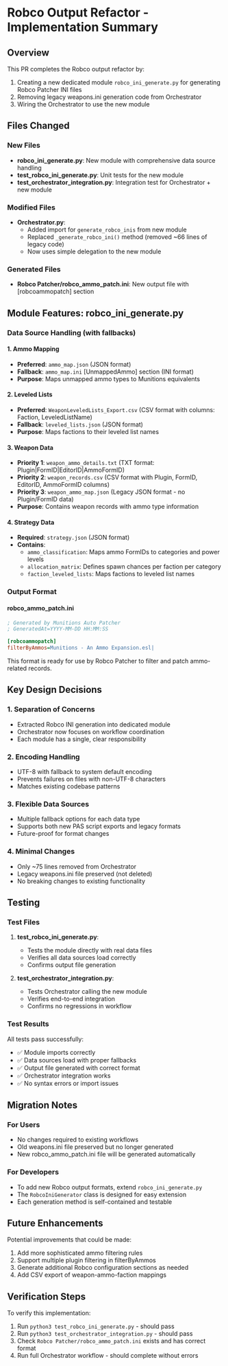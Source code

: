 # Robco Output Refactor - Implementation Summary

## Overview
This PR completes the Robco output refactor by:
1. Creating a new dedicated module `robco_ini_generate.py` for generating Robco Patcher INI files
2. Removing legacy weapons.ini generation code from Orchestrator
3. Wiring the Orchestrator to use the new module

## Files Changed

### New Files
- **robco_ini_generate.py**: New module with comprehensive data source handling
- **test_robco_ini_generate.py**: Unit tests for the new module
- **test_orchestrator_integration.py**: Integration test for Orchestrator + new module

### Modified Files
- **Orchestrator.py**: 
  - Added import for `generate_robco_inis` from new module
  - Replaced `_generate_robco_ini()` method (removed ~66 lines of legacy code)
  - Now uses simple delegation to the new module

### Generated Files
- **Robco Patcher/robco_ammo_patch.ini**: New output file with [robcoammopatch] section

## Module Features: robco_ini_generate.py

### Data Source Handling (with fallbacks)

#### 1. Ammo Mapping
- **Preferred**: `ammo_map.json` (JSON format)
- **Fallback**: `ammo_map.ini` [UnmappedAmmo] section (INI format)
- **Purpose**: Maps unmapped ammo types to Munitions equivalents

#### 2. Leveled Lists
- **Preferred**: `WeaponLeveledLists_Export.csv` (CSV format with columns: Faction, LeveledListName)
- **Fallback**: `leveled_lists.json` (JSON format)
- **Purpose**: Maps factions to their leveled list names

#### 3. Weapon Data
- **Priority 1**: `weapon_ammo_details.txt` (TXT format: Plugin|FormID|EditorID|AmmoFormID)
- **Priority 2**: `weapon_records.csv` (CSV format with Plugin, FormID, EditorID, AmmoFormID columns)
- **Priority 3**: `weapon_ammo_map.json` (Legacy JSON format - no Plugin/FormID data)
- **Purpose**: Contains weapon records with ammo type information

#### 4. Strategy Data
- **Required**: `strategy.json` (JSON format)
- **Contains**: 
  - `ammo_classification`: Maps ammo FormIDs to categories and power levels
  - `allocation_matrix`: Defines spawn chances per faction per category
  - `faction_leveled_lists`: Maps factions to leveled list names

### Output Format

#### robco_ammo_patch.ini
```ini
; Generated by Munitions Auto Patcher
; GeneratedAt=YYYY-MM-DD HH:MM:SS

[robcoammopatch]
filterByAmmos=Munitions - An Ammo Expansion.esl|
```

This format is ready for use by Robco Patcher to filter and patch ammo-related records.

## Key Design Decisions

### 1. Separation of Concerns
- Extracted Robco INI generation into dedicated module
- Orchestrator now focuses on workflow coordination
- Each module has a single, clear responsibility

### 2. Encoding Handling
- UTF-8 with fallback to system default encoding
- Prevents failures on files with non-UTF-8 characters
- Matches existing codebase patterns

### 3. Flexible Data Sources
- Multiple fallback options for each data type
- Supports both new PAS script exports and legacy formats
- Future-proof for format changes

### 4. Minimal Changes
- Only ~75 lines removed from Orchestrator
- Legacy weapons.ini file preserved (not deleted)
- No breaking changes to existing functionality

## Testing

### Test Files
1. **test_robco_ini_generate.py**: 
   - Tests the module directly with real data files
   - Verifies all data sources load correctly
   - Confirms output file generation

2. **test_orchestrator_integration.py**:
   - Tests Orchestrator calling the new module
   - Verifies end-to-end integration
   - Confirms no regressions in workflow

### Test Results
All tests pass successfully:
- ✅ Module imports correctly
- ✅ Data sources load with proper fallbacks
- ✅ Output file generated with correct format
- ✅ Orchestrator integration works
- ✅ No syntax errors or import issues

## Migration Notes

### For Users
- No changes required to existing workflows
- Old weapons.ini file preserved but no longer generated
- New robco_ammo_patch.ini file will be generated automatically

### For Developers
- To add new Robco output formats, extend `robco_ini_generate.py`
- The `RobcoIniGenerator` class is designed for easy extension
- Each generation method is self-contained and testable

## Future Enhancements

Potential improvements that could be made:
1. Add more sophisticated ammo filtering rules
2. Support multiple plugin filtering in filterByAmmos
3. Generate additional Robco configuration sections as needed
4. Add CSV export of weapon-ammo-faction mappings

## Verification Steps

To verify this implementation:
1. Run `python3 test_robco_ini_generate.py` - should pass
2. Run `python3 test_orchestrator_integration.py` - should pass
3. Check `Robco Patcher/robco_ammo_patch.ini` exists and has correct format
4. Run full Orchestrator workflow - should complete without errors
